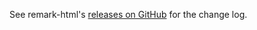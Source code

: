 See remark-html's [releases on GitHub](https://github.com/wooorm/remark-html/releases) for the change log.
